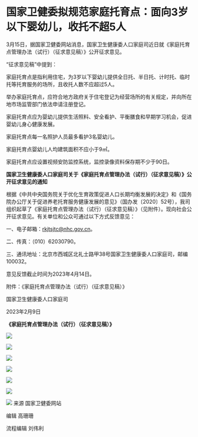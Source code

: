 # 国家卫健委拟规范家庭托育点：面向3岁以下婴幼儿，收托不超5人

3月15日，据国家卫健委网站消息，国家卫生健康委人口家庭司近日就《家庭托育点管理办法（试行）（征求意见稿）》公开征求意见。

“征求意见稿”中提到：

家庭托育点是指利用住宅，为3岁以下婴幼儿提供全日托、半日托、计时托、临时托等托育服务的场所，且收托人数不应超过5人。

举办家庭托育点，应符合地方政府关于住宅登记为经营场所的有关规定，并向所在地市场监管部门依法申请注册登记。

家庭托育点应为婴幼儿提供生活照料、安全看护、平衡膳食和早期学习机会，促进婴幼儿身心健康发展。

家庭托育点每一名照护人员最多看护3名婴幼儿。

家庭托育点婴幼儿人均建筑面积不应小于9㎡。

家庭托育点应设置视频安防监控系统，监控录像资料保存期不少于90日。

**国家卫生健康委人口家庭司关于《家庭托育点管理办法（试行）（征求意见稿）》公开征求意见的通知**

根据《中共中央国务院关于优化生育政策促进人口长期均衡发展的决定》和《国务院办公厅关于促进养老托育服务健康发展的意见》（国办发〔2020〕52号），我司组织起草了《家庭托育点管理办法（试行）（征求意见稿）》（见附件）。现向社会公开征求意见。有关单位和公众可通过以下方式反馈意见：

一、电子邮箱：rkjtsjtc@nhc.gov.cn。

二、传真：（010）62030790。

三、通讯地址：北京市西城区北礼士路甲38号国家卫生健康委人口家庭司，邮编100032。

意见反馈截止时间为2023年4月14日。

附件：《家庭托育点管理办法（试行）（征求意见稿）》

国家卫生健康委人口家庭司

2023年2月9日

**《家庭托育点管理办法（试行）（征求意见稿）》**

![](https://inews.gtimg.com/om_bt/OJCEP57cn1BsWdLZeR8VQkF7bLPo6VYrnbBl3GLYsQJzYAA/1000)

![](https://inews.gtimg.com/om_bt/O1CAoelGdTFvN8EGpwkrFqiKO1jFVUfDR-PoJjgSweFjUAA/1000)

![](https://inews.gtimg.com/om_bt/O1YSJSBewwVg59dfOy1hi0YZpjT0syrzoY92X4q_ffrWMAA/1000)

![](https://inews.gtimg.com/om_bt/Oh1-te7RRJSfZZQdqrJTJO_g-P0ncyMcVL-tvIW9xDgi4AA/1000)

![](https://inews.gtimg.com/om_bt/OjQ5G_pDujAdJ5cEIQhZA5s8Mk0ZoM2ddpPWPlsOTmzeUAA/1000)

![](https://inews.gtimg.com/om_bt/OoNM5LJOaAfObmQYFL64LmJUk_tieRPx8_2kiHFSveHdMAA/1000)

![](https://inews.gtimg.com/om_bt/OxRZmHGclfO5poYRNMkVDee7IAX_pRs_xmM158oR61xD4AA/1000)
来源 国家卫健委网站

编辑 高珊珊

流程编辑 刘伟利

